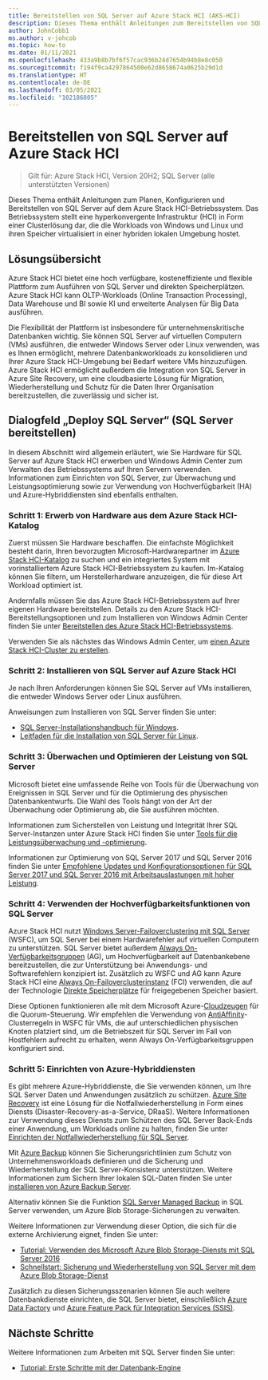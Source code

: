 ```yaml
---
title: Bereitstellen von SQL Server auf Azure Stack HCI (AKS-HCI)
description: Dieses Thema enthält Anleitungen zum Bereitstellen von SQL Server auf Azure Stack HCI.
author: JohnCobb1
ms.author: v-johcob
ms.topic: how-to
ms.date: 01/11/2021
ms.openlocfilehash: 433a9b8b7bf6f57cac936b24d7654b94b8e8c050
ms.sourcegitcommit: f194f9ca4297864500e62d8658674a0625b29d1d
ms.translationtype: HT
ms.contentlocale: de-DE
ms.lasthandoff: 03/05/2021
ms.locfileid: "102186805"
---
```

# <a name="deploy-sql-server-on-azure-stack-hci"></a>Bereitstellen von SQL Server auf Azure Stack HCI

>Gilt für: Azure Stack HCI, Version 20H2; SQL Server (alle unterstützten Versionen)

Dieses Thema enthält Anleitungen zum Planen, Konfigurieren und Bereitstellen von SQL Server auf dem Azure Stack HCI-Betriebssystem. Das Betriebssystem stellt eine hyperkonvergente Infrastruktur (HCI) in Form einer Clusterlösung dar, die die Workloads von Windows und Linux und ihren Speicher virtualisiert in einer hybriden lokalen Umgebung hostet.

## <a name="solution-overview"></a>Lösungsübersicht
Azure Stack HCI bietet eine hoch verfügbare, kosteneffiziente und flexible Plattform zum Ausführen von SQL Server und direkten Speicherplätzen. Azure Stack HCI kann OLTP-Workloads (Online Transaction Processing), Data Warehouse und BI sowie KI und erweiterte Analysen für Big Data ausführen.

Die Flexibilität der Plattform ist insbesondere für unternehmenskritische Datenbanken wichtig. Sie können SQL Server auf virtuellen Computern (VMs) ausführen, die entweder Windows Server oder Linux verwenden, was es Ihnen ermöglicht, mehrere Datenbankworkloads zu konsolidieren und Ihrer Azure Stack HCI-Umgebung bei Bedarf weitere VMs hinzuzufügen. Azure Stack HCI ermöglicht außerdem die Integration von SQL Server in Azure Site Recovery, um eine cloudbasierte Lösung für Migration, Wiederherstellung und Schutz für die Daten Ihrer Organisation bereitzustellen, die zuverlässig und sicher ist.

## <a name="deploy-sql-server"></a>Dialogfeld „Deploy SQL Server“ (SQL Server bereitstellen)
In diesem Abschnitt wird allgemein erläutert, wie Sie Hardware für SQL Server auf Azure Stack HCI erwerben und Windows Admin Center zum Verwalten des Betriebssystems auf Ihren Servern verwenden. Informationen zum Einrichten von SQL Server, zur Überwachung und Leistungsoptimierung sowie zur Verwendung von Hochverfügbarkeit (HA) und Azure-Hybriddiensten sind ebenfalls enthalten.

### <a name="step-1-acquire-hardware-from-the-azure-stack-hci-catalog"></a>Schritt 1: Erwerb von Hardware aus dem Azure Stack HCI-Katalog
Zuerst müssen Sie Hardware beschaffen. Die einfachste Möglichkeit besteht darin, Ihren bevorzugten Microsoft-Hardwarepartner im [Azure Stack HCI-Katalog](https://hcicatalog.azurewebsites.net) zu suchen und ein integriertes System mit vorinstalliertem Azure Stack HCI-Betriebssystem zu kaufen. Im-Katalog können Sie filtern, um Herstellerhardware anzuzeigen, die für diese Art Workload optimiert ist.

Andernfalls müssen Sie das Azure Stack HCI-Betriebssystem auf Ihrer eigenen Hardware bereitstellen. Details zu den Azure Stack HCI-Bereitstellungsoptionen und zum Installieren von Windows Admin Center finden Sie unter [Bereitstellen des Azure Stack HCI-Betriebssystems](./operating-system.md).

Verwenden Sie als nächstes das Windows Admin Center, um [einen Azure Stack HCI-Cluster zu erstellen](./create-cluster.md).

### <a name="step-2-install-sql-server-on-azure-stack-hci"></a>Schritt 2: Installieren von SQL Server auf Azure Stack HCI
Je nach Ihren Anforderungen können Sie SQL Server auf VMs installieren, die entweder Windows Server oder Linux ausführen.

Anweisungen zum Installieren von SQL Server finden Sie unter:
- [SQL Server-Installationshandbuch für Windows](/sql/database-engine/install-windows/install-sql-server?preserve-view=true&view=sql-server-ver15).
- [Leitfaden für die Installation von SQL Server für Linux](/sql/linux/sql-server-linux-setup?preserve-view=true&view=sql-server-ver15).

### <a name="step-3-monitor-and-performance-tune-sql-server"></a>Schritt 3: Überwachen und Optimieren der Leistung von SQL Server
Microsoft bietet eine umfassende Reihe von Tools für die Überwachung von Ereignissen in SQL Server und für die Optimierung des physischen Datenbankentwurfs. Die Wahl des Tools hängt von der Art der Überwachung oder Optimierung ab, die Sie ausführen möchten.

Informationen zum Sicherstellen von Leistung und Integrität Ihrer SQL Server-Instanzen unter Azure Stack HCI finden Sie unter [Tools für die Leistungsüberwachung und -optimierung](/sql/relational-databases/performance/performance-monitoring-and-tuning-tools?preserve-view=true&view=sql-server-ver15).

Informationen zur Optimierung von SQL Server 2017 und SQL Server 2016 finden Sie unter [Empfohlene Updates und Konfigurationsoptionen für SQL Server 2017 und SQL Server 2016 mit Arbeitsauslastungen mit hoher Leistung](https://support.microsoft.com/help/4465518/recommended-updates-and-configurations-for-sql-server).

### <a name="step-4-use-sql-server-high-availability-features"></a>Schritt 4: Verwenden der Hochverfügbarkeitsfunktionen von SQL Server
Azure Stack HCI nutzt [Windows Server-Failoverclustering mit SQL Server](/sql/sql-server/failover-clusters/windows/windows-server-failover-clustering-wsfc-with-sql-server) (WSFC), um SQL Server bei einem Hardwarefehler auf virtuellen Computern zu unterstützen. SQL Server bietet außerdem [Always On-Verfügbarkeitsgruppen](/sql/database-engine/availability-groups/windows/always-on-availability-groups-sql-server) (AG), um Hochverfügbarkeit auf Datenbankebene bereitzustellen, die zur Unterstützung bei Anwendungs- und Softwarefehlern konzipiert ist. Zusätzlich zu WSFC und AG kann Azure Stack HCI eine [Always On-Failoverclusterinstanz](/sql/sql-server/failover-clusters/windows/always-on-failover-cluster-instances-sql-server) (FCI) verwenden, die auf der Technologie [Direkte Speicherplätze](/windows-server/storage/storage-spaces/storage-spaces-direct-overview) für freigegebenen Speicher basiert.

Diese Optionen funktionieren alle mit dem Microsoft Azure-[Cloudzeugen](/windows-server/failover-clustering/deploy-cloud-witness) für die Quorum-Steuerung. Wir empfehlen die Verwendung von [AntiAffinity](/windows-server/failover-clustering/cluster-affinity)-Clusterregeln in WSFC für VMs, die auf unterschiedlichen physischen Knoten platziert sind, um die Betriebszeit für SQL Server im Fall von Hostfehlern aufrecht zu erhalten, wenn Always On-Verfügbarkeitsgruppen konfiguriert sind.

### <a name="step-5-set-up-azure-hybrid-services"></a>Schritt 5: Einrichten von Azure-Hybriddiensten
Es gibt mehrere Azure-Hybriddienste, die Sie verwenden können, um Ihre SQL Server Daten und Anwendungen zusätzlich zu schützen. [Azure Site Recovery](https://azure.microsoft.com/services/site-recovery/) ist eine Lösung für die Notfallwiederherstellung in Form eines Diensts (Disaster-Recovery-as-a-Service, DRaaS). Weitere Informationen zur Verwendung dieses Diensts zum Schützen des SQL Server Back-Ends einer Anwendung, um Workloads online zu halten, finden Sie unter [Einrichten der Notfallwiederherstellung für SQL Server](/azure/site-recovery/site-recovery-sql).

Mit [Azure Backup](https://azure.microsoft.com/services/backup/) können Sie Sicherungsrichtlinien zum Schutz von Unternehmensworkloads definieren und die Sicherung und Wiederherstellung der SQL Server-Konsistenz unterstützen. Weitere Informationen zum Sichern Ihrer lokalen SQL-Daten finden Sie unter [installieren von Azure Backup Server](/azure/backup/backup-azure-microsoft-azure-backup).

Alternativ können Sie die Funktion [SQL Server Managed Backup](/sql/relational-databases/backup-restore/sql-server-managed-backup-to-microsoft-azure?preserve-view=true&view=sql-server-ver15) in SQL Server verwenden, um Azure Blob Storage-Sicherungen zu verwalten.

Weitere Informationen zur Verwendung dieser Option, die sich für die externe Archivierung eignet, finden Sie unter: 

- [Tutorial: Verwenden des Microsoft Azure Blob Storage-Diensts mit SQL Server 2016](/sql/relational-databases/tutorial-use-azure-blob-storage-service-with-sql-server-2016?preserve-view=true&view=sql-server-ver15)
- [Schnellstart: Sicherung und Wiederherstellung von SQL Server mit dem Azure Blob Storage-Dienst](/sql/relational-databases/tutorial-sql-server-backup-and-restore-to-azure-blob-storage-service?preserve-view=true&tabs=SSMS&view=sql-server-ver15)

Zusätzlich zu diesen Sicherungsszenarien können Sie auch weitere Datenbankdienste einrichten, die SQL Server bietet, einschließlich [Azure Data Factory](/azure/machine-learning/team-data-science-process/move-sql-azure-adf) und [Azure Feature Pack für Integration Services (SSIS)](/sql/integration-services/azure-feature-pack-for-integration-services-ssis?preserve-view=true&view=sql-server-ver15).

## <a name="next-steps"></a>Nächste Schritte
Weitere Informationen zum Arbeiten mit SQL Server finden Sie unter:
- [Tutorial: Erste Schritte mit der Datenbank-Engine](/sql/relational-databases/tutorial-getting-started-with-the-database-engine?preserve-view=true&view=sql-server-ver15)